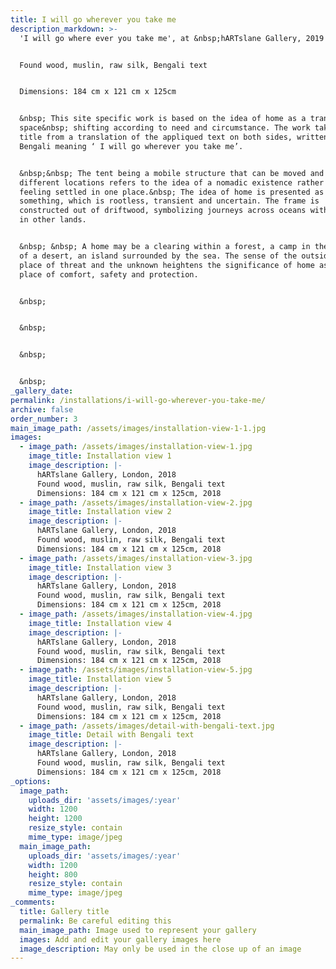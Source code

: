 ```yaml
---
title: I will go wherever you take me
description_markdown: >-
  'I will go where ever you take me', at &nbsp;hARTslane Gallery, 2019


  Found wood, muslin, raw silk, Bengali text


  Dimensions: 184 cm x 121 cm x 125cm


  &nbsp; This site specific work is based on the idea of home as a transient
  space&nbsp; shifting according to need and circumstance. The work takes its
  title from a translation of the appliqued text on both sides, written in
  Bengali meaning ‘ I will go wherever you take me’.


  &nbsp;&nbsp; The tent being a mobile structure that can be moved and set up in
  different locations refers to the idea of a nomadic existence rather than
  feeling settled in one place.&nbsp; The idea of home is presented as
  something, which is rootless, transient and uncertain. The frame is
  constructed out of driftwood, symbolizing journeys across oceans with origins
  in other lands.


  &nbsp; &nbsp; A home may be a clearing within a forest, a camp in the middle
  of a desert, an island surrounded by the sea. The sense of the outside as the
  place of threat and the unknown heightens the significance of home as the
  place of comfort, safety and protection.


  &nbsp;


  &nbsp;


  &nbsp;


  &nbsp;
_gallery_date:
permalink: /installations/i-will-go-wherever-you-take-me/
archive: false
order_number: 3
main_image_path: /assets/images/installation-view-1-1.jpg
images:
  - image_path: /assets/images/installation-view-1.jpg
    image_title: Installation view 1
    image_description: |-
      hARTslane Gallery, London, 2018 
      Found wood, muslin, raw silk, Bengali text
      Dimensions: 184 cm x 121 cm x 125cm, 2018
  - image_path: /assets/images/installation-view-2.jpg
    image_title: Installation view 2
    image_description: |-
      hARTslane Gallery, London, 2018 
      Found wood, muslin, raw silk, Bengali text
      Dimensions: 184 cm x 121 cm x 125cm, 2018
  - image_path: /assets/images/installation-view-3.jpg
    image_title: Installation view 3
    image_description: |-
      hARTslane Gallery, London, 2018 
      Found wood, muslin, raw silk, Bengali text
      Dimensions: 184 cm x 121 cm x 125cm, 2018
  - image_path: /assets/images/installation-view-4.jpg
    image_title: Installation view 4
    image_description: |-
      hARTslane Gallery, London, 2018 
      Found wood, muslin, raw silk, Bengali text
      Dimensions: 184 cm x 121 cm x 125cm, 2018
  - image_path: /assets/images/installation-view-5.jpg
    image_title: Installation view 5
    image_description: |-
      hARTslane Gallery, London, 2018 
      Found wood, muslin, raw silk, Bengali text
      Dimensions: 184 cm x 121 cm x 125cm, 2018
  - image_path: /assets/images/detail-with-bengali-text.jpg
    image_title: Detail with Bengali text
    image_description: |-
      hARTslane Gallery, London, 2018 
      Found wood, muslin, raw silk, Bengali text
      Dimensions: 184 cm x 121 cm x 125cm, 2018
_options:
  image_path:
    uploads_dir: 'assets/images/:year'
    width: 1200
    height: 1200
    resize_style: contain
    mime_type: image/jpeg
  main_image_path:
    uploads_dir: 'assets/images/:year'
    width: 1200
    height: 800
    resize_style: contain
    mime_type: image/jpeg
_comments:
  title: Gallery title
  permalink: Be careful editing this
  main_image_path: Image used to represent your gallery
  images: Add and edit your gallery images here
  image_description: May only be used in the close up of an image
---
```


